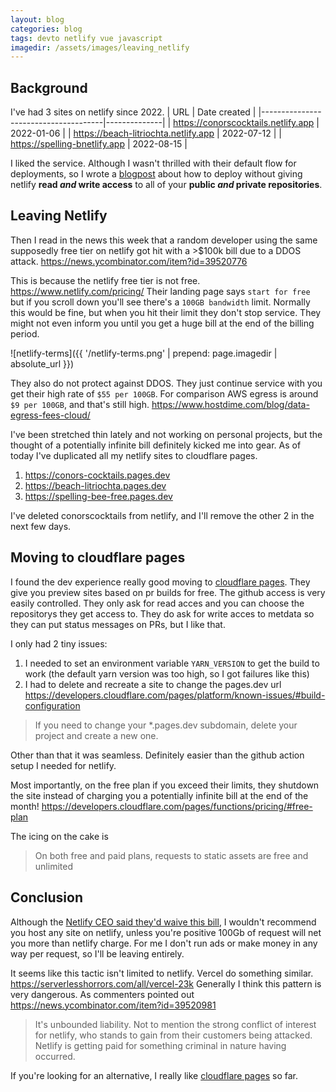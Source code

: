 ```yaml
---
layout: blog
categories: blog
tags: devto netlify vue javascript
imagedir: /assets/images/leaving_netlify
---
```


## Background

I've had 3 sites on netlify since 2022. 
| URL                                  | Date created |
|--------------------------------------|--------------|
| https://conorscocktails.netlify.app  | 2022-01-06   |
| https://beach-litriochta.netlify.app | 2022-07-12   |
| https://spelling-bnetlify.app        | 2022-08-15   |


I liked the service. Although I wasn't thrilled with their default flow for deployments, so I wrote a [blogpost]({{site.url}}/blog/2022/02/21/netlify-deployments-from-github-without-giving-write-access.html) about how to deploy without giving netlify **read *and* write access** to all of your **public *and* private repositories**.

## Leaving Netlify 

Then I read in the news this week that a random developer using the same supposedly free tier on netlify got hit with a >$100k bill due to a DDOS attack.
https://news.ycombinator.com/item?id=39520776

This is because the netlify free tier is not free. 
https://www.netlify.com/pricing/
Their landing page says `start for free` but if you scroll down you'll see there's a `100GB bandwidth` limit. Normally this would be fine, but when you hit their limit they don't stop service. They might not even inform you until you get a huge bill at the end of the billing period.

![netlify-terms]({{ '/netlify-terms.png' | prepend: page.imagedir | absolute_url }})

They also do not protect against DDOS. They just continue service with you get their high rate of `$55 per 100GB`. For comparison AWS egress is around `$9 per 100GB`, and that's still high. https://www.hostdime.com/blog/data-egress-fees-cloud/

I've been stretched thin lately and not working on personal projects, but the thought of a potentially infinite bill definitely kicked me into gear.
As of today I've duplicated all my netlify sites to cloudflare pages.

1. https://conors-cocktails.pages.dev
2. https://beach-litriochta.pages.dev
3. https://spelling-bee-free.pages.dev

I've deleted conorscocktails from netlify, and I'll remove the other 2 in the next few days.

## Moving to cloudflare pages

I found the dev experience really good moving to [cloudflare pages](https://pages.cloudflare.com/).
They give you preview sites based on pr builds for free.
The github access is very easily controlled. They only ask for read acces and you can choose the repositorys they get access to.
They do ask for write acces to metdata so they can put status messages on PRs, but I like that.

I only had 2 tiny issues:
1. I needed to set an environment variable `YARN_VERSION` to get the build to work
  (the default yarn version was too high, so I got failures like this)
2. I had to delete and recreate a site to change the pages.dev url
  https://developers.cloudflare.com/pages/platform/known-issues/#build-configuration
  > If you need to change your *.pages.dev subdomain, delete your project and create a new one.

Other than that it was seamless. Definitely easier than the github action setup I needed for netlify.

Most importantly, on the free plan if you exceed their limits, they shutdown the site instead of charging you a potentially infinite bill at the end of the month!
https://developers.cloudflare.com/pages/functions/pricing/#free-plan

The icing on the cake is
> On both free and paid plans, requests to static assets are free and unlimited


## Conclusion

Although the [Netlify CEO said they'd waive this bill](https://news.ycombinator.com/item?id=39521986), I wouldn't recommend you host any site on netlify, unless you're positive 100Gb of request will net you more than netlify charge. For me I don't run ads or make money in any way per request, so I'll be leaving entirely.

It seems like this tactic isn't limited to netlify. Vercel do something similar. https://serverlesshorrors.com/all/vercel-23k
Generally I think this pattern is very dangerous. As commenters pointed out https://news.ycombinator.com/item?id=39520981
> It's unbounded liability. Not to mention the strong conflict of interest for netlify, who stands to gain from their customers being attacked. Netlify is getting paid for something criminal in nature having occurred.

If you're looking for an alternative, I really like [cloudflare pages](https://pages.cloudflare.com/) so far.